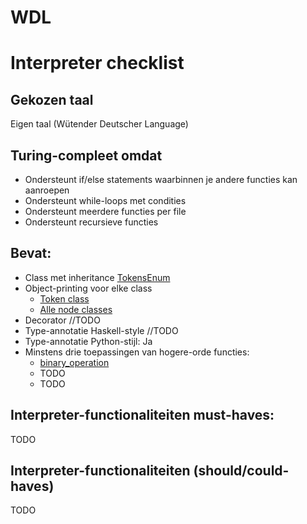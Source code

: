 # WDL

# Interpreter checklist
## Gekozen taal
Eigen taal (Wütender Deutscher Language)

## Turing-compleet omdat
* Ondersteunt if/else statements waarbinnen je andere functies kan aanroepen
* Ondersteunt while-loops met condities
* Ondersteunt meerdere functies per file
* Ondersteunt recursieve functies

## Bevat:
* Class met inheritance [TokensEnum](https://github.com/TimStolker/WDL/blob/27fe3f530ccaa7b728086572317585c9ccc169dc/src/classtoken.py#L8)
* Object-printing voor elke class
  * [Token class](https://github.com/TimStolker/WDL/blob/27fe3f530ccaa7b728086572317585c9ccc169dc/src/classtoken.py#L53)
  * [Alle node classes](https://github.com/TimStolker/WDL/blob/27fe3f530ccaa7b728086572317585c9ccc169dc/src/classparser.py#L4)
* Decorator //TODO
* Type-annotatie Haskell-style //TODO
* Type-annotatie Python-stijl: Ja
* Minstens drie toepassingen van hogere-orde functies:
  * [binary_operation](https://github.com/TimStolker/WDL/blob/27fe3f530ccaa7b728086572317585c9ccc169dc/src/classparser.py#L361)
  * TODO
  * TODO

## Interpreter-functionaliteiten must-haves:
TODO

## Interpreter-functionaliteiten (should/could-haves)
TODO

